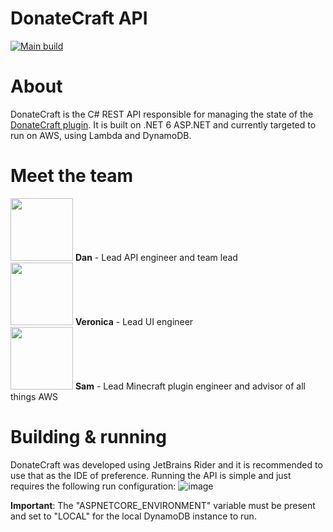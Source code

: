 # DonateCraft API
[![Main build](https://github.com/DP94/DonateCraft/actions/workflows/main.yml/badge.svg)](https://github.com/DP94/DonateCraft/actions/workflows/main.yml)

# About
DonateCraft is the C# REST API responsible for managing the state of the [DonateCraft plugin](https://github.com/DP94/DonateCraftPlugin).
It is built on .NET 6 ASP.NET and currently targeted to run on AWS, using Lambda and DynamoDB.

# Meet the team
<img src="https://avatars.githubusercontent.com/u/14276637" width="100" height="100"/>	 **Dan** - Lead API engineer and team lead</br>
<img src="https://avatars.githubusercontent.com/u/14300505" width="100" height="100"/>	 **Veronica** - Lead UI engineer</br>
<img src="https://avatars.githubusercontent.com/u/575136" width="100" height="100"/> 		 **Sam** - Lead Minecraft plugin engineer and advisor of all things AWS</br>
# Building & running
DonateCraft was developed using JetBrains Rider and it is recommended to use that as the IDE of preference. Running the API is simple and just requires the following run configuration:
![image](https://user-images.githubusercontent.com/14276637/196933244-ec5e1743-fd64-4b71-a14c-97632f317da6.png)

**Important**:
The "ASPNETCORE_ENVIRONMENT" variable must be present and set to "LOCAL" for the local DynamoDB instance to run.


